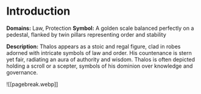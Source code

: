 # Introduction
**Domains:** Law, Protection
**Symbol:** A golden scale balanced perfectly on a pedestal, flanked by twin pillars representing order and stability

**Description:**
Thalos appears as a stoic and regal figure, clad in robes adorned with intricate symbols of law and order. His countenance is stern yet fair, radiating an aura of authority and wisdom. Thalos is often depicted holding a scroll or a scepter, symbols of his dominion over knowledge and governance.

![[pagebreak.webp]]